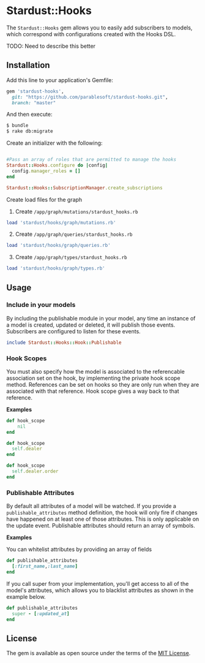 # Stardust::Hooks
The `Stardust::Hooks` gem allows you to easily add subscribers to models, which correspond with configurations created with the Hooks DSL. 

TODO: Need to describe this better


## Installation
Add this line to your application's Gemfile:

```ruby
gem 'stardust-hooks', 
  git: "https://github.com/parablesoft/stardust-hooks.git",
  branch: "master"

```

And then execute:
```bash
$ bundle
$ rake db:migrate
```

Create an initializer with the following:
```ruby

#Pass an array of roles that are permitted to manage the hooks
Stardust::Hooks.configure do |config|
  config.manager_roles = []
end

Stardust::Hooks::SubscriptionManager.create_subscriptions
```

Create load files for the graph

1) Create `/app/graph/mutations/stardust_hooks.rb`

```ruby
load 'stardust/hooks/graph/mutations.rb'
```

2) Create `/app/graph/queries/stardust_hooks.rb`

```ruby
load 'stardust/hooks/graph/queries.rb'
```

3) Create `/app/graph/types/stardust_hooks.rb`

```ruby
load 'stardust/hooks/graph/types.rb'
```




## Usage





### Include in your models

By including the publishable module in your model, any time an instance of a model is created, updated or deleted, it will publish those events. Subscribers are configured to listen for these events.

```ruby
include Stardust::Hooks::Hook::Publishable
```


### Hook Scopes
You must also specify how the model is associated to the referencable association set on the hook, by implementing the private hook scope method. References can be set on hooks so they are only run when they are associated with that reference. Hook scope gives a way back to that reference.

**Examples**

```ruby
def hook_scope
	nil
end
```

```ruby
def hook_scope
  self.dealer
end
```

```ruby
def hook_scope
  self.dealer.order
end
```


### Publishable Attributes

By default all attributes of a model will be watched. If you provide a `publishable_attributes` method definition, the hook will only fire if changes have happened on at least one of those attributes. This is only applicable on the update event. Publishable attributes should return an array of symbols. 

**Examples**

You can whitelist attributes by providing an array of fields
```ruby
def publishable_attributes
  [:first_name,:last_name]
end
```
If you call super from your implementation, you'll get access to all of the model's attributes, which allows you to blacklist attributes as shown in the example below.
```ruby
def publishable_attributes
  super - [:updated_at]
end
```



## License
The gem is available as open source under the terms of the [MIT License](http://opensource.org/licenses/MIT).
